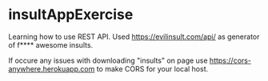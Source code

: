 # insultAppExercise
Learning how to use REST API.
Used https://evilinsult.com/api/ as generator of f**** awesome insults.

If occure any issues with downloading "insults" on page use https://cors-anywhere.herokuapp.com to make CORS for your local host.
